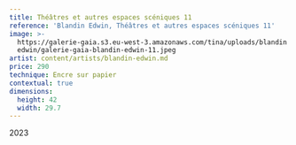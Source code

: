 ```yaml
---
title: Théâtres et autres espaces scéniques 11
reference: 'Blandin Edwin, Théâtres et autres espaces scéniques 11'
image: >-
  https://galerie-gaia.s3.eu-west-3.amazonaws.com/tina/uploads/blandin
  edwin/galerie-gaia-blandin-edwin-11.jpeg
artist: content/artists/blandin-edwin.md
price: 290
technique: Encre sur papier
contextual: true
dimensions:
  height: 42
  width: 29.7
---
```


2023
